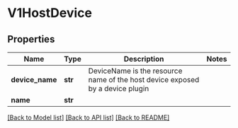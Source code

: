 # V1HostDevice

## Properties
Name | Type | Description | Notes
------------ | ------------- | ------------- | -------------
**device_name** | **str** | DeviceName is the resource name of the host device exposed by a device plugin | 
**name** | **str** |  | 

[[Back to Model list]](../README.md#documentation-for-models) [[Back to API list]](../README.md#documentation-for-api-endpoints) [[Back to README]](../README.md)


